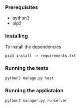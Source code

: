 ### Prerequisites
- python3
- pip3

### Installing
To install the dependencies

```
pip3 install -r requirements.txt
```

### Running the tests

```
python3 manage.py test
```

### Running the applictaion

```
python3 manager.py runserver
```
